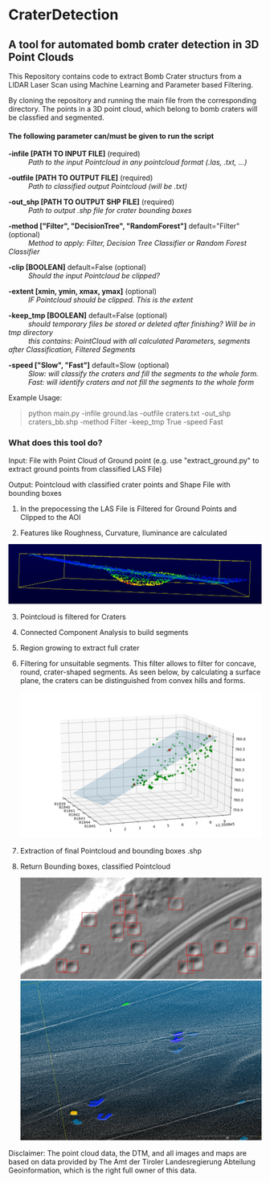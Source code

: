 # CraterDetection

<h2> A tool for automated bomb crater detection in 3D Point Clouds</h2>

<p>This Repository contains code to extract Bomb Crater structurs from a LIDAR Laser Scan using Machine Learning and Parameter based Filtering.</p>

<p>By cloning the repository and running the main file from the corresponding directory. The points in a 3D point cloud, which belong to bomb craters will be classfied and segmented.</p>

<h4>The following parameter can/must be given to run the script</h4>


 **-infile     [PATH TO INPUT FILE]** (required)<br>
&nbsp;&nbsp;&nbsp;&nbsp;&nbsp;&nbsp;&nbsp;&nbsp;&nbsp;&nbsp;*Path to the input Pointcloud in any pointcloud format (.las, .txt, ...)*<br>

 **-outfile    [PATH TO OUTPUT FILE]** (required)<br>
&nbsp;&nbsp;&nbsp;&nbsp;&nbsp;&nbsp;&nbsp;&nbsp;&nbsp;&nbsp;*Path to classified output Pointcloud (will be .txt)*<br>

 **-out_shp    [PATH TO OUTPUT SHP FILE]** (required)<br>
&nbsp;&nbsp;&nbsp;&nbsp;&nbsp;&nbsp;&nbsp;&nbsp;&nbsp;&nbsp;*Path to output .shp file for crater bounding boxes*<br>

 **-method     ["Filter", "DecisionTree", "RandomForest"]** default="Filter" (optional)<br>
&nbsp;&nbsp;&nbsp;&nbsp;&nbsp;&nbsp;&nbsp;&nbsp;&nbsp;&nbsp;*Method to apply: Filter, Decision Tree Classifier or Random Forest Classifier*<br>

 **-clip      [BOOLEAN]** default=False (optional)<br>
&nbsp;&nbsp;&nbsp;&nbsp;&nbsp;&nbsp;&nbsp;&nbsp;&nbsp;&nbsp;*Should the input Pointcloud be clipped?*<br>

 **-extent     [xmin, ymin, xmax, ymax]** (optional)<br>
&nbsp;&nbsp;&nbsp;&nbsp;&nbsp;&nbsp;&nbsp;&nbsp;&nbsp;&nbsp;*IF Pointcloud should be clipped. This is the extent*<br>

 **-keep_tmp   [BOOLEAN]** default=False (optional)<br>
&nbsp;&nbsp;&nbsp;&nbsp;&nbsp;&nbsp;&nbsp;&nbsp;&nbsp;&nbsp;*should temporary files be stored or deleted after finishing? Will be in tmp directory*<br>
&nbsp;&nbsp;&nbsp;&nbsp;&nbsp;&nbsp;&nbsp;&nbsp;&nbsp;&nbsp;*this contains: PointCloud with all calculated Parameters, segments after Classification, Filtered Segments*<br>

 **-speed      ["Slow", "Fast"]** default=Slow (optional)<br>
&nbsp;&nbsp;&nbsp;&nbsp;&nbsp;&nbsp;&nbsp;&nbsp;&nbsp;&nbsp;*Slow: will classify the craters and fill the segments to the whole form.*<br>
&nbsp;&nbsp;&nbsp;&nbsp;&nbsp;&nbsp;&nbsp;&nbsp;&nbsp;&nbsp;*Fast: will identify craters and not fill the segments to the whole form*<br>

Example Usage:


> python main.py -infile ground.las -outfile craters.txt -out_shp craters_bb.shp -method Filter -keep_tmp True -speed Fast


<h3> What does this tool do? </h3>
<p>
Input: File with Point Cloud of Ground point (e.g. use "extract_ground.py" to extract ground points from classified LAS File)</p>
<p>Output: Pointcloud with classified crater points and Shape File with bounding boxes
</p>

1. In the prepocessing the LAS File is Filtered for Ground Points and Clipped to the AOI

2. Features like Roughness, Curvature, Iluminance are calculated
    
![Alt text](/images/roughness_3_seite.PNG?raw=true "Optional Title")

3. Pointcloud is filtered for Craters

4. Connected Component Analysis to build segments

5. Region growing to extract full crater

6. Filtering for unsuitable segments. This filter allows to filter for concave, round, crater-shaped segments. As seen below, by calculating a surface plane, the craters can be distinguished from convex hills and forms.
    
    ![Alt text](/images/plane_in_points.PNG?raw=true "Optional Title")

7. Extraction of final Pointcloud and bounding boxes .shp
    
8. Return Bounding boxes, classified Pointcloud

    ![Alt text](/images/bounding_boxes.jpg?raw=true "Optional Title")
    ![Alt text](/images/filter_example_2.PNG?raw=true "Optional Title")
 
<p> Disclaimer:
The point cloud data, the DTM, and all images and maps are based on data provided by The Amt der Tiroler Landesregierung Abteilung Geoinformation, which is the right full owner of this data.
</p>
